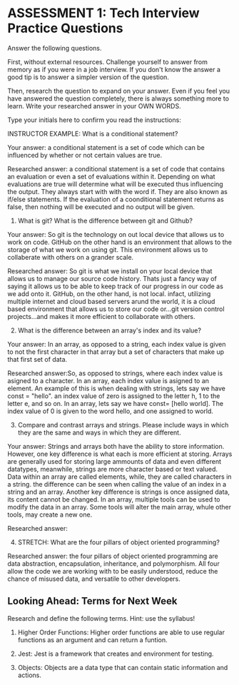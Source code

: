 # ASSESSMENT 1: Tech Interview Practice Questions

Answer the following questions. 

First, without external resources. Challenge yourself to answer from memory as if you were in a job interview. If you don't know the answer a good tip is to answer a simpler version of the question.

Then, research the question to expand on your answer. Even if you feel you have answered the question completely, there is always something more to learn. Write your researched answer in your OWN WORDS.

Type your initials here to confirm you read the instructions:

INSTRUCTOR EXAMPLE: What is a conditional statement?

Your answer: a conditional statement is a set of code which can be influenced by whether or not certain values are true.

Researched answer: a conditional statement is a set of code that contains an evaluation or even a set of evaluations within it. Depending on what evaluations are true will determine what will be executed thus influencing the output. They always start with with the word if. They are also known as if/else statements. If the evaluation of a coonditional statement returns as false, then nothing will be executed and no output will be given.

1. What is git? What is the difference between git and Github?

Your answer: So git is the technology on out local device that allows us to work on code. GitHub on the other hand is an environment that allows to the storage of what we work on using git. This environment allows us to collaberate with others on a grander scale.

Researched answer: So git is what we install on your local device that allows us to manage our source code history. Thats just a fancy way of saying it allows us to be able to keep track of our progress in our code as we add onto it. GitHub, on the other hand, is not local. infact, utilizing multiple internet and cloud based  servers arund the world, it is a cloud based environment that allows us to store our code or...git version control projects...and makes it more efficient to collaborate with others.


2. What is the difference between an array's index and its value?

Your answer: In an array, as opposed to a string, each index value is given to not the first character in that array but a set of characters that make up that first set of data.

Researched answer:So, as opposed to strings, where each index value is asigned to a character. In an array, each index value is asigned to an element. An example of this is when dealing with strings, lets say we have const = "hello". an index value of zero is assigned to the letter h, 1 to the letter e, and so on. In an array, lets say we have const= [hello world]. The index value of 0 is given to the word hello, and one assigned to world.

3. Compare and contrast arrays and strings. Please include ways in which they are the same and ways in which they are different.

Your answer: Strings and arrays both have the ability to store information. However, one key difference is what each is more efficient at storing. Arrays are generally used for storing large ammounts of data and even different datatypes, meanwhile, strings are more character based or text valued. Data within an array are called elements, while, they are called characters in a string. the difference can be seen when calling the value of an index in a string and an array. Another key difference is strings is once assigned data, its content cannot be changed. In an array, multiple tools can be used to modify the data in an array. Some tools will alter the main array, whule other tools, may create a new one.

Researched answer:

4. STRETCH: What are the four pillars of object oriented programming?

Researched answer: the four pillars of object oriented programming are data abstraction, encapsulation, inheritance, and polymorphism. All four allow the code we are working with to be easily understood, reduce the chance of misused data, and versatile to other developers.

## Looking Ahead: Terms for Next Week

Research and define the following terms. Hint: use the syllabus!

1. Higher Order Functions: Higher order functions are able to use regular functions as an argument and can return a funtion.

2. Jest: Jest is a framework that creates and environment for testing.

3. Objects: Objects are a data type that can contain static information and actions.
